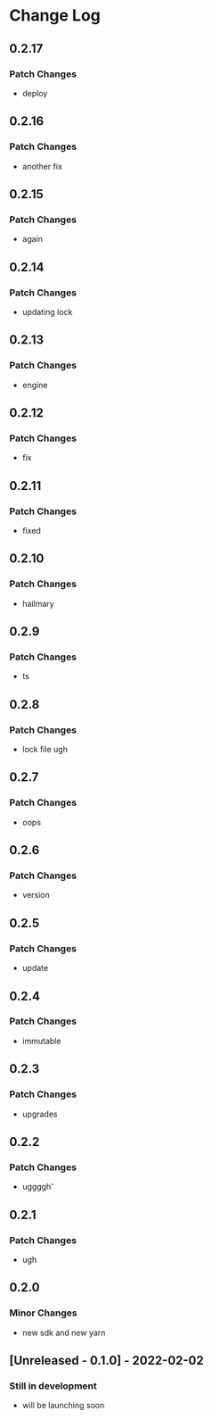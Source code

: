 # Change Log

## 0.2.17

### Patch Changes

-   deploy

## 0.2.16

### Patch Changes

-   another fix

## 0.2.15

### Patch Changes

-   again

## 0.2.14

### Patch Changes

-   updating lock

## 0.2.13

### Patch Changes

-   engine

## 0.2.12

### Patch Changes

-   fix

## 0.2.11

### Patch Changes

-   fixed

## 0.2.10

### Patch Changes

-   hailmary

## 0.2.9

### Patch Changes

-   ts

## 0.2.8

### Patch Changes

-   lock file ugh

## 0.2.7

### Patch Changes

-   oops

## 0.2.6

### Patch Changes

-   version

## 0.2.5

### Patch Changes

-   update

## 0.2.4

### Patch Changes

-   immutable

## 0.2.3

### Patch Changes

-   upgrades

## 0.2.2

### Patch Changes

-   uggggh'

## 0.2.1

### Patch Changes

-   ugh

## 0.2.0

### Minor Changes

-   new sdk and new yarn

## [Unreleased - 0.1.0] - 2022-02-02

### Still in development

-   will be launching soon
